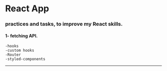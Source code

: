 # React App

### practices and tasks, to improve my React skills.

#### 1- fetching API.
    -hooks
    -custom hooks
    -Router
    -styled-components


------